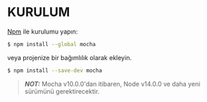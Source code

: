# KURULUM

[Npm](https://www.npmjs.com/) ile kurulumu yapın:

```bash
$ npm install --global mocha
```

veya projenize bir bağımlılık olarak ekleyin.

```bash
$ npm install --save-dev mocha
```

>**_NOT:_** Mocha v10.0.0'dan itibaren, Node v14.0.0 ve daha yeni sürümünü gerektirecektir.